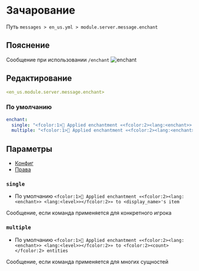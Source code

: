 # Зачарование
Путь `messages > en_us.yml > module.server.message.enchant`

## Пояснение
Сообщение при использовании `/enchant`
![enchant](/enchant.png)

## Редактирование
```yaml
<en_us.module.server.message.enchant>
```

### По умолчанию
```yaml
enchant:
  single: "<fcolor:1>📖 Applied enchantment «<fcolor:2><lang:<enchant>> <lang:<level>></fcolor:2>» to <display_name>'s item"
  multiple: "<fcolor:1>📖 Applied enchantment «<fcolor:2><lang:<enchant>> <lang:<level>></fcolor:2>» to <fcolor:2><count></fcolor:2> entities"
```

## Параметры

- [Конфиг](/en/config/module/server/message/enchant/)
- [Права](/en/permissions/module/server/message/enchant/)

### `single`
- По умолчанию `<fcolor:1>📖 Applied enchantment «<fcolor:2><lang:<enchant>> <lang:<level>></fcolor:2>» to <display_name>'s item`

Сообщение, если команда применяется для конкретного игрока

### `multiple`
- По умолчанию `<fcolor:1>📖 Applied enchantment «<fcolor:2><lang:<enchant>> <lang:<level>></fcolor:2>» to <fcolor:2><count></fcolor:2> entities`

Сообщение, если команда применяется для многих сущностей
